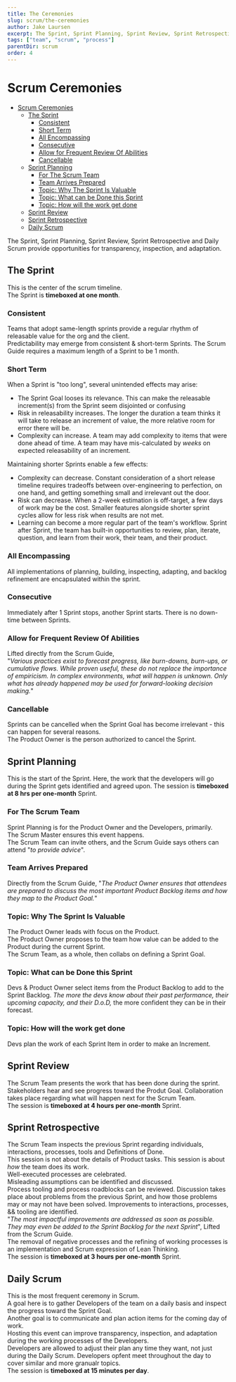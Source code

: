 ```yaml
---
title: The Ceremonies
slug: scrum/the-ceremonies
author: Jake Laursen
excerpt: The Sprint, Sprint Planning, Sprint Review, Sprint Retrospective and Daily Scrum
tags: ["team", "scrum", "process"]
parentDir: scrum
order: 4
---
```


# Scrum Ceremonies

- [Scrum Ceremonies](#scrum-ceremonies)
  - [The Sprint](#the-sprint)
    - [Consistent](#consistent)
    - [Short Term](#short-term)
    - [All Encompassing](#all-encompassing)
    - [Consecutive](#consecutive)
    - [Allow for Frequent Review Of Abilities](#allow-for-frequent-review-of-abilities)
    - [Cancellable](#cancellable)
  - [Sprint Planning](#sprint-planning)
    - [For The Scrum Team](#for-the-scrum-team)
    - [Team Arrives Prepared](#team-arrives-prepared)
    - [Topic: Why The Sprint Is Valuable](#topic-why-the-sprint-is-valuable)
    - [Topic: What can be Done this Sprint](#topic-what-can-be-done-this-sprint)
    - [Topic: How will the work get done](#topic-how-will-the-work-get-done)
  - [Sprint Review](#sprint-review)
  - [Sprint Retrospective](#sprint-retrospective)
  - [Daily Scrum](#daily-scrum)



The Sprint, Sprint Planning, Sprint Review, Sprint Retrospective and Daily Scrum provide opportunities for transparency, inspection, and adaptation.

## The Sprint

This is the center of the scrum timeline.  
The Sprint is **timeboxed at one month**.

### Consistent

Teams that adopt same-length sprints provide a regular rhythm of releasable value for the org and the client.  
Predictability may emerge from consistent & short-term Sprints. The Scrum Guide requires a maximum length of a Sprint to be 1 month.

### Short Term

When a Sprint is "too long", several unintended effects may arise:

- The Sprint Goal looses its relevance. This can make the releasable increment(s) from the Sprint seem disjointed or confusing
- Risk in releasability increases. The longer the duration a team thinks it will take to release an increment of value, the more relative room for error there will be.
- Complexity can increase. A team may add complexity to items that were done ahead of time. A team may have mis-calculated by _weeks_ on expected releasability of an increment.

Maintaining shorter Sprints enable a few effects:

- Complexity can decrease. Constant consideration of a short release timeline requires tradeoffs between over-engineering to perfection, on one hand, and getting something small and irrelevant out the door.
- Risk can decrease. When a 2-week estimation is off-target, a few days of work may be the cost. Smaller features alongside shorter sprint cycles allow for less risk when results are not met.
- Learning can become a more regular part of the team's workflow. Sprint after Sprint, the team has built-in opportunities to review, plan, iterate, question, and learn from their work, their team, and their product.

### All Encompassing

All implementations of planning, building, inspecting, adapting, and backlog refinement are encapsulated within the sprint.

### Consecutive

Immediately after 1 Sprint stops, another Sprint starts. There is no down-time between Sprints.

### Allow for Frequent Review Of Abilities

Lifted directly from the Scrum Guide,  
"_Various practices exist to forecast progress, like burn-downs, burn-ups, or cumulative flows. While proven useful, these do not replace the importance of empiricism. In complex environments, what will happen is unknown. Only what has already happened may be used for forward-looking decision making._"

### Cancellable

Sprints can be cancelled when the Sprint Goal has become irrelevant - this can happen for several reasons.  
The Product Owner is the person authorized to cancel the Sprint.

## Sprint Planning

This is the start of the Sprint. Here, the work that the developers will go during the Sprint gets identified and agreed upon.
The session is **timeboxed at 8 hrs per one-month** Sprint.

### For The Scrum Team

Sprint Planning is for the Product Owner and the Developers, primarily.  
The Scrum Master ensures this event happens.  
The Scrum Team can invite others, and the Scrum Guide says others can attend "_to provide advice_".

### Team Arrives Prepared

Directly from the Scrum Guide, "_The Product Owner ensures that attendees are prepared to discuss the most important Product Backlog items and how they map to the Product Goal._"

### Topic: Why The Sprint Is Valuable

The Product Owner leads with focus on the Product.  
The Product Owner proposes to the team how value can be added to the Product during the current Sprint.  
The Scrum Team, as a whole, then collabs on defining a Sprint Goal.

### Topic: What can be Done this Sprint

Devs & Product Owner select items from the Product Backlog to add to the Sprint Backlog.
_The more the devs know about their past performance, their upcoming capacity, and their D.o.D,_ the more confident they can be in their forecast.

### Topic: How will the work get done

Devs plan the work of each Sprint Item in order to make an Increment.

## Sprint Review

The Scrum Team presents the work that has been done during the sprint.  
Stakeholders hear and see progress toward the Produt Goal.
Collaboration takes place regarding what will happen next for the Scrum Team.  
The session is **timeboxed at 4 hours per one-month** Sprint.

## Sprint Retrospective

The Scrum Team inspects the previous Sprint regarding individuals, interactions, processes, tools and Definitions of Done.  
This session is not about the details of Product tasks. This session is about _how_ the team does its work.  
Well-executed processes are celebrated.  
Misleading assumptions can be identified and discussed.  
Process tooling and process roadblocks can be reviewed.
Discussion takes place about problems from the previous Sprint, and how those problems may or may not have been solved.
Improvements to interactions, processes, && tooling are identified.  
"_The most impactful improvements are addressed as soon as possible. They may even be added to the Sprint Backlog for the next Sprint_", Lifted from the Scrum Guide.  
The removal of negative processes and the refining of working processes is an implementation and Scrum expression of Lean Thinking.  
The session is **timeboxed at 3 hours per one-month** Sprint.

## Daily Scrum

This is the most frequent ceremony in Scrum.  
A goal here is to gather Developers of the team on a daily basis and inspect the progress toward the Sprint Goal.  
Another goal is to communicate and plan action items for the coming day of work.  
Hosting this event can improve transparency, inspection, and adaptation during the working processes of the Developers.  
Developers are allowed to adjust their plan any time they want, not just during the Daily Scrum. Developers opfent meet throughout the day to cover similar and more granualr topics.  
The session is **timeboxed at 15 minutes per day**.
